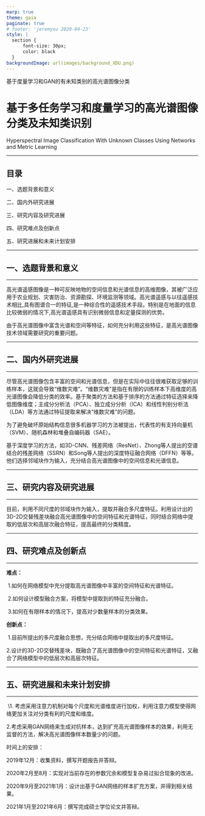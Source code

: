 ```yaml
---
marp: true
theme: gaia
paginate: true
# footer: 'jeremyxu 2020-04-23'
style: |
  section {
      font-size: 30px;
      color: black
  }
backgroundImage: url(images/background_XDU.png)
---
```

<!-- 字体设置 -->
<!-- <style>
section {
  font-family: 'Times New Roman', serif !important;
}
</style> -->

<style>
section {
  font-family: 'Microsoft YaHei', 'SimHei', sans-serif;
}
</style>
<!-- <style>
section {
  font-family: 'Microsoft YaHei', 'Times', sans-serif;
}
</style> -->

<!-- 
_backgroundImage: url(https://cdn.jsdelivr.net/gh/sunqinghu/PicRepo/img/2020/20201211190830.png)
_class: lead
_paginate: false -->

<style scoped>
section {
    font-size: 30px;
}
</style>
基于度量学习和GAN的有未知类别的高光谱图像分类

# 基于多任务学习和度量学习的高光谱图像分类及未知类识别

Hyperspectral Image Classification With Unknown Classes Using Networks and Metric Learning

<!--Few-Shot Hyperspectral Image Classification With Unknown Classes Using Multitask Deep Learning-->

---
<!-- _class: lead 
_paginate: false -->

<style scoped>
section {
    text-align: left;
    font-size: 35px;
}
</style>


## 目录

 一、选题背景和意义

 二、国内外研究进展

 三、研究内容及研究进展

 四、研究难点及创新点

 五、研究进展和未来计划安排

---
<!-- 
_class: lead gaia
_paginate: false
_color: black -->

<style scoped>
section {
    font-size: 30px;
}
</style>
## 一、选题背景和意义

------

高光谱遥感图像是一种可反映地物的空间信息和光谱信息的高维图像，其被广泛应用于农业规划、灾害防治、资源勘探、环境监测等领域。高光谱遥感与以往遥感技术相比,具有图谱合一的特征,是一种综合性的遥感技术手段。特别是在地面的信息比较微弱的情况下,高光谱遥感具有识别微弱信息和定量探测的优势。

由于高光谱图像中富含光谱和空间等特征，如何充分利用这些特征，是高光谱图像技术领域需要研究的重要问题。

------

<!-- 
_class: lead gaia
_paginate: false
_color: black -->

<style scoped>
section {
    font-size: 30px;
}
</style>

##  二、国内外研究进展

------

​     尽管高光谱图像包含丰富的空间和光谱信息，但是在实际中往往很难获取足够的训练样本，这就会导致“维数灾难”。“维数灾难”是指在有限的训练样本下高维度的高光谱图像会降低分类的效率。基于聚类的方法和基于排序的方法通过特征选择来降低图像维度；主成分分析法（PCA）、独立成分分析（ICA）和线性判别分析法（LDA）等方法通过特征提取来解决“维数灾难”的问题。

​     为了避免破坏原始结构信息很多机器学习的方法被提出，代表性的有支持向量机（SVM）、随机森林和堆叠自编码器（SAE）。

​     基于深度学习的方法，如3D-CNN、残差网络（ResNet）、Zhong等人提出的空谱结合的残差网络（SSRN）和Song等人提出的深度特征融合网络（DFFN）等等。他们选择邻域块作为输入，充分结合高光谱图像中的空间信息和光谱信息。

------

<!-- 
_class: lead gaia
_paginate: false
_color: black -->

<style scoped>
section {
    font-size: 30px;
}
</style>

##  三、研究内容及研究进展

------

​     目前，利用不同尺度的邻域块作为输入，提取并融合多尺度特征。利用设计出的3D-2D交替残差块融合高光谱图像中的空间特征和光谱特征，同时结合网络中提取的低层次和高层次融合特征，提高最终的分类精度。

------

<!-- 
_class: lead gaia
_paginate: false
_color: black -->

<style scoped>
section {
    font-size: 30px;
}
</style>

##  四、研究难点及创新点

------

**难点：**

​     1.如何在网络模型中充分提取高光谱图像中丰富的空间特征和光谱特征。

​     2.如何设计模型融合方案，将模型中提取到的特征充分融合。

​     3.如何在有限样本的情况下，提高对少数量样本的分类效果。

**创新点：**

​     1.目前所提出的多尺度融合思想，充分结合网络中提取出的多尺度特征。

​     2.设计的3D-2D交替残差块，既融合了高光谱图像中的空间特征和光谱特征，又融合了网络模型中的低层次和高层次特征。

------

<!-- 
_class: lead gaia
_paginate: false
_color: black -->

<style scoped>
section {
    font-size: 30px;
}
</style>

##  五、研究进展和未来计划安排

------

​     \1. 考虑采用注意力机制对每个尺度和光谱维度进行加权，利用注意力模型使得网络更加关注对分类有利的尺度和维度。

​     2.考虑采用GAN网络来生成对抗样本，达到扩充高光谱图像样本的效果，利用无监督的方法，解决高光谱图像样本数量少的问题。

时间上的安排：

2019年12月：收集资料，撰写开题报告并答辩。 

2020年2月至8月：实现对当前存在的参数冗余和模型复杂易过拟合现象的改进。 

2020年9月至2021年1月：设计出基于GAN网络的样本扩充方案，并得到相关结果。

2021年1月至2021年6月：撰写完成硕士学位论文并答辩。 

